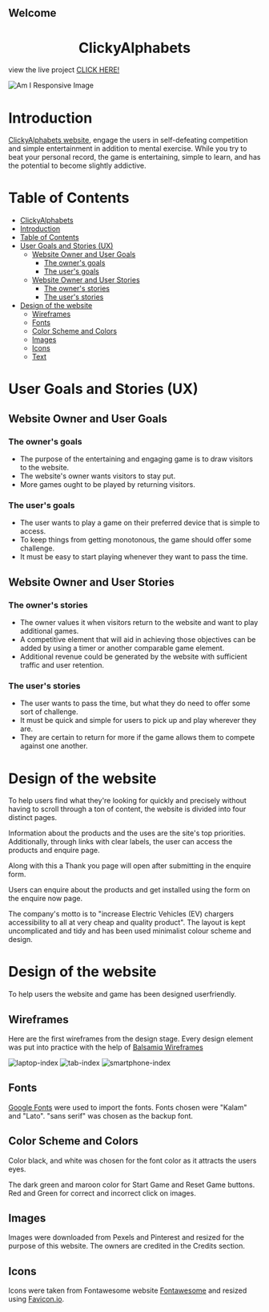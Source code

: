 <h2>Welcome</h2>

# <h1 align="center">ClickyAlphabets</h1>

view the live project [CLICK HERE!](https://swathikeshavamurthy.github.io/Clicky-Alphabets-P1/)

![Am I Responsive Image](assets/documentation/readme-images/amiresponsive.JPG)

# Introduction

 [ClickyAlphabets website](), engage the users in self-defeating competition and simple entertainment in addition to mental exercise. While you try to beat your personal record, the game is entertaining, simple to learn, and has the potential to become slightly addictive.

# Table of Contents

- [ClickyAlphabets](#clickyalphabets)
- [Introduction](#introduction)
- [Table of Contents](#table-of-contents)
- [User Goals and Stories (UX)](#user-goals-and-stories-ux)
    - [Website Owner and User Goals](#website-owner-and-user-goals)
      - [The owner's goals](#the-owners-goals)
      - [The user's goals](#the-users-goals)
    - [Website Owner and User Stories](#website-owner-and-user-stories)
      - [The owner's stories](#the-owners-stories)
      - [The user's stories](#the-users-stories)   
- [Design of the website](#design-of-the-website)
  - [Wireframes](#wireframes)
  - [Fonts](#fonts)
  - [Color Scheme and Colors](#color-scheme-and-colors)
  - [Images](#images)
  - [Icons](#icons)
  - [Text](#text)  

# User Goals and Stories (UX)

## Website Owner and User Goals

### The owner's goals

- The purpose of the entertaining and engaging game is to draw visitors to the website.
- The website's owner wants visitors to stay put.
- More games ought to be played by returning visitors.

### The user's goals

- The user wants to play a game on their preferred device that is simple to access.
- To keep things from getting monotonous, the game should offer some challenge.
- It must be easy to start playing whenever they want to pass the time.

## Website Owner and User Stories

### The owner's stories

- The owner values it when visitors return to the website and want to play additional games.
- A competitive element that will aid in achieving those objectives can be added by using a timer or another comparable game element.
- Additional revenue could be generated by the website with sufficient traffic and user retention.

### The user's stories

- The user wants to pass the time, but what they do need to offer some sort of challenge. 
- It must be quick and simple for users to pick up and play wherever they are.
- They are certain to return for more if the game allows them to compete against one another.

# Design of the website

To help users find what they're looking for quickly and precisely without having to scroll through a ton of content, the website is divided into four distinct pages.

Information about the products and the uses are the site's top priorities. Additionally, through links with clear labels, the user can access the products and enquire page.

Along with this a Thank you page will open after submitting in the enquire form.

Users can enquire about the products and get installed  using the form on the enquire now page.

The company's motto is to "increase Electric Vehicles (EV) chargers accessibility to all at very cheap and quality product".
The layout is kept uncomplicated and tidy and has been used minimalist colour scheme and design.

# Design of the website

To help users the website and game has been designed userfriendly.

## Wireframes

Here are the first wireframes from the design stage. Every design element was put into practice with the help of [Balsamiq Wireframes](https://balsamiq.com/wireframes/)

![laptop-index](assets/documentation/wireframes/window-wireframe.JPG) ![tab-index](assets/documentation/wireframes/tablet-wireframe.JPG) ![smartphone-index](assets/documentation/wireframes/smartphone-wireframes.JPG)

## Fonts

[Google Fonts](https://fonts.google.com/) were used to import the fonts. Fonts chosen were "Kalam" and "Lato". "sans serif" was chosen as the backup font.

## Color Scheme and Colors

Color black, and white was chosen for the font color as it attracts the users eyes.

The dark green and maroon color for Start Game and Reset Game buttons. Red and Green for correct and incorrect click on images.

## Images

Images were downloaded from Pexels and Pinterest and resized for the purpose of this website. The owners are credited in the Credits section.

## Icons

Icons were taken from Fontawesome website [Fontawesome](https://fontawesome.com/) and resized using [Favicon.io](https://favicon.io/).
